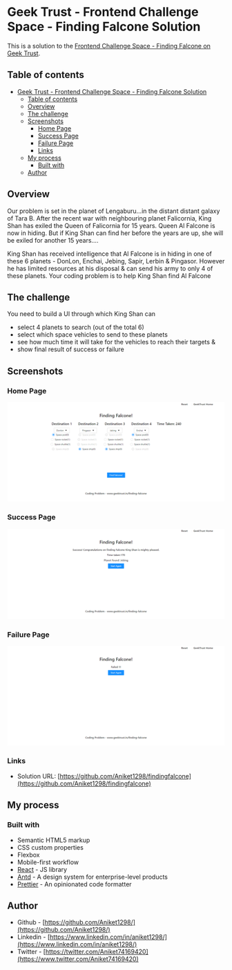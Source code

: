 # Geek Trust - Frontend Challenge Space - Finding Falcone Solution
This is a solution to the [Frontend Challenge Space - Finding Falcone on Geek Trust](https://www.geektrust.in/coding-problem/frontend/space).  

## Table of contents

- [Geek Trust - Frontend Challenge Space - Finding Falcone Solution](#geek-trust---frontend-challenge-space---finding-falcone-solution)
  - [Table of contents](#table-of-contents)
  - [Overview](#overview)
  - [The challenge](#the-challenge)
  - [Screenshots](#screenshots)
    - [Home Page](#home-page)
    - [Success Page](#success-page)
    - [Failure Page](#failure-page)
    - [Links](#links)
  - [My process](#my-process)
    - [Built with](#built-with)
  - [Author](#author)
## Overview
Our problem is set in the planet of Lengaburu…in the distant
distant galaxy of Tara B. After the recent war with neighbouring
planet Falicornia, King Shan has exiled the Queen of Falicornia
for 15 years.
Queen Al Falcone is now in hiding. But if King Shan can find
her before the years are up, she will be exiled for another 15
years….

King Shan has received intelligence that Al Falcone is in hiding in one of these 6 planets - DonLon, Enchai, Jebing,
Sapir, Lerbin & Pingasor. However he has limited resources at his disposal & can send his army to only 4 of these
planets.
Your coding problem is to help King Shan find Al Falcone
## The challenge
You need to build a UI through which King Shan can
- select 4 planets to search (out of the total 6)
- select which space vehicles to send to these planets
- see how much time it will take for the vehicles to reach their targets &
- show final result of success or failure 

## Screenshots

### Home Page

![Screenshot](src\home.png)

### Success Page

![Screenshot](src/success.png)

### Failure Page
![Screenshot](src/failure.png)
### Links

- Solution URL: [https://github.com/Aniket1298/findingfalcone](https://github.com/Aniket1298/findingfalcone)

## My process

### Built with

- Semantic HTML5 markup
- CSS custom properties
- Flexbox
- Mobile-first workflow
- [React](https://reactjs.org/) - JS library
- [Antd](https://ant.design/) - A design system for enterprise-level products
- [Prettier](https://prettier.io/) - An opinionated code formatter
## Author

- Github - [https://github.com/Aniket1298/](https://github.com/Aniket1298/)
- Linkedin - [https://www.linkedin.com/in/aniket1298/](https://www.linkedin.com/in/aniket1298/)
- Twitter - [https://twitter.com/Aniket74169420](https://www.twitter.com/Aniket74169420)
  